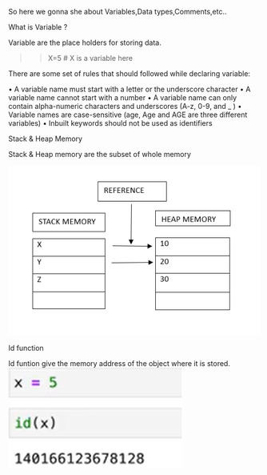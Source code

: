 So here we gonna she about Variables,Data types,Comments,etc..

What is Variable ?

Variable are the place holders for storing data.

>>X=5 # X is a variable here

There are some set of rules that should followed while declaring variable:

• A variable name must start with a letter or the underscore character
• A variable name cannot start with a number
• A variable name can only contain alpha-numeric characters and underscores (A-z, 0-9, and
_ )
• Variable names are case-sensitive (age, Age and AGE are three different variables)
• Inbuilt keywords should not be used as identifiers

Stack & Heap Memory

Stack & Heap memory are the subset of whole memory 

![alt text](image.png)

Id function

Id funtion give the memory address of the object where it is stored.
![alt text](image-1.png)
